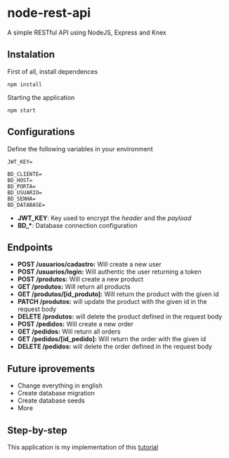 # node-rest-api
A simple RESTful API using NodeJS, Express and Knex

## Instalation
First of all, install dependences
```
npm install
```
Starting the application
```
npm start
```

## Configurations
Define the following variables in your environment
```
JWT_KEY=

BD_CLIENTE=
BD_HOST=
BD_PORTA=
BD_USUARIO=
BD_SENHA=
BD_DATABASE=
```
* <strong>JWT_KEY</strong>: Key used to encrypt the *header* and the *payload*
* <strong>BD_*</strong>: Database connection configuration

## Endpoints
* <strong>POST /usuarios/cadastro:</strong> Will create a new user
* <strong>POST /usuarios/login:</strong> Will authentic the user returning a token
* <strong>POST /produtos:</strong> Will create a new product
* <strong>GET /produtos:</strong> Will return all products
* <strong>GET /produtos/[id_produto]:</strong> Will return the product with the given id
* <strong>PATCH /produtos:</strong> will update the product with the given id in the request body
* <strong>DELETE /produtos:</strong> will delete the product defined in the request body
* <strong>POST /pedidos:</strong> Will create a new order
* <strong>GET /pedidos:</strong> Will return all orders
* <strong>GET /pedidos/[id_pedido]:</strong> Will return the order with the given id
* <strong>DELETE /pedidos:</strong> will delete the order defined in the request body

## Future iprovements
* Change everything in english
* Create database migration
* Create database seeds
* More

## Step-by-step
This application is my implementation of this <string>[tutorial](https://youtu.be/hAAj27hgPFg)</strong>
